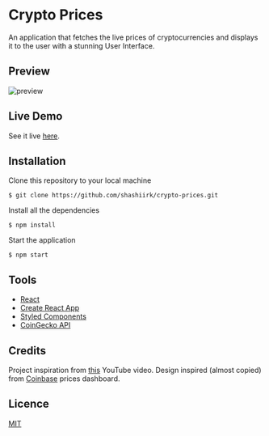 # Crypto Prices

An application that fetches the live prices of cryptocurrencies and displays it to the user with a stunning User Interface.

## Preview

![preview](https://user-images.githubusercontent.com/48406108/119082043-e17e5100-ba1a-11eb-9762-b94c8357a496.jpg)

## Live Demo

See it live [here](https://shashiirk.github.io/crypto-prices).

## Installation

Clone this repository to your local machine

```
$ git clone https://github.com/shashiirk/crypto-prices.git
```

Install all the dependencies

```
$ npm install
```

Start the application

```
$ npm start
```

## Tools

- [React](https://reactjs.org)
- [Create React App](https://create-react-app.dev)
- [Styled Components](https://styled-components.com)
- [CoinGecko API](https://www.coingecko.com/en/api)

## Credits

Project inspiration from [this](https://youtu.be/9ohK7CapmIs) YouTube video.
Design inspired (almost copied) from [Coinbase](https://www.coinbase.com/price) prices dashboard.

## Licence

[MIT](https://choosealicense.com/licenses/mit)
